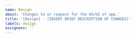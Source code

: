 ```yaml
---
name: Design
about: 'Changes to or request for the UX/UI of app.'
title: '[Design] - [INSERT BRIEF DESCRIPTION OF CHANGES]'
labels: design
assignees: ''
---
```


